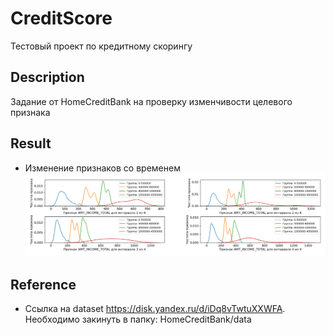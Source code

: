 # CreditScore
Тестовый проект по кредитному cкорингу

## Description
Задание от HomeCreditBank на проверку изменчивости целевого признака

## Result
- Изменение признаков со временем
![alt text](https://github.com/visualIgorec/CreditScore/blob/new/plots/AMT_INCOME_TOTAL.PNG)

## Reference
- Ссылка на dataset https://disk.yandex.ru/d/iDq8vTwtuXXWFA. Необходимо закинуть в папку: HomeCreditBank/data
